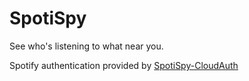 # SpotiSpy

See who's listening to what near you.

Spotify authentication provided by [SpotiSpy-CloudAuth](https://github.com/James-W-Berry/SpotiSpy-CloudAuth)
